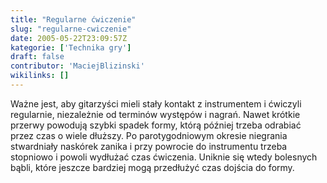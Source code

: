 ```yaml
---
title: "Regularne ćwiczenie"
slug: "regularne-cwiczenie"
date: 2005-05-22T23:09:57Z
kategorie: ['Technika gry']
draft: false
contributor: 'MaciejBlizinski'
wikilinks: []
---
```

Ważne jest, aby gitarzyści mieli stały kontakt z instrumentem i ćwiczyli
regularnie, niezależnie od terminów występów i nagrań. Nawet krótkie
przerwy powodują szybki spadek formy, którą później trzeba odrabiać
przez czas o wiele dłuższy. Po parotygodniowym okresie niegrania
stwardniały naskórek zanika i przy powrocie do instrumentu trzeba
stopniowo i powoli wydłużać czas ćwiczenia. Uniknie się wtedy bolesnych
bąbli, które jeszcze bardziej mogą przedłużyć czas dojścia do formy.

